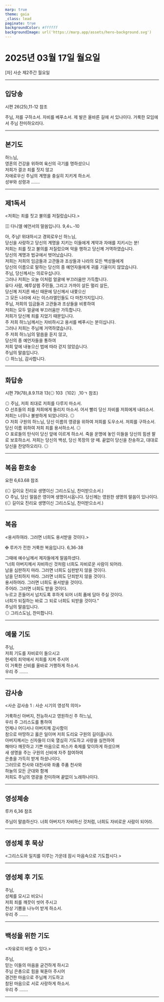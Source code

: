 ```yaml
---
marp: true
theme: gaia
_class: lead
paginate: true
backgroundColor: #ffffff
backgroundImage: url('https://marp.app/assets/hero-background.svg')
---
```


# 2025년 03월 17일 월요일

[자] 사순 제2주간 월요일  




---

## 입당송

시편 26(25),11-12 참조

주님, 저를 구하소서. 자비를 베푸소서. 제 발은 올바른 길에 서 있나이다. 거룩한 모임에서 주님 찬미하오리다.  
  


---

## 본기도

하느님,  
영혼의 건강을 위하여 육신의 극기를 명하셨으니  
저희가 결코 죄를 짓지 않고  
자애로우신 주님의 계명을 충실히 지키게 하소서.  
성부와 성령과 …….  
  


---

## 제1독서

<저희는 죄를 짓고 불의를 저질렀습니다.>

▥ 다니엘 예언서의 말씀입니다. 9,4ㄴ-10

아, 주님! 위대하시고 경외로우신 하느님,  
당신을 사랑하고 당신의 계명을 지키는 이들에게 계약과 자애를 지키시는 분!  
저희는 죄를 짓고 불의를 저질렀으며 악을 행하고 당신께 거역하였습니다.  
당신의 계명과 법규에서 벗어났습니다.  
저희는 저희의 임금들과 고관들과 조상들과 나라의 모든 백성들에게  
당신의 이름으로 말하는 당신의 종 예언자들에게 귀를 기울이지 않았습니다.  
주님, 당신께서는 의로우십니다.  
그러나 저희는 오늘 이처럼 얼굴에 부끄러움만 가득합니다.  
유다 사람, 예루살렘 주민들, 그리고 가까이 살든 멀리 살든,  
당신께 저지른 배신 때문에 당신께서 내쫓으신  
그 모든 나라에 사는 이스라엘인들도 다 마찬가지입니다.  
주님, 저희의 임금들과 고관들과 조상들을 비롯하여  
저희는 모두 얼굴에 부끄러움만 가득합니다.  
저희가 당신께 죄를 지었기 때문입니다.  
주 저희 하느님께서는 자비하시고 용서를 베푸시는 분이십니다.  
그러나 저희는 주님께 거역하였습니다.  
주 저희 하느님의 말씀을 듣지 않고,  
당신의 종 예언자들을 통하여  
저희 앞에 내놓으신 법에 따라 걷지 않았습니다.  
주님의 말씀입니다.  
◎ 하느님, 감사합니다.  
  


---

## 화답송

시편 79(78),8.9.11과 13(◎ 103〔102〕,10ㄱ 참조)

◎ 주님, 저희 죄대로 저희를 다루지 마소서.  
○ 선조들의 죄를 저희에게 돌리지 마소서. 어서 빨리 당신 자비를 저희에게 내리소서. 저희는 너무나 불쌍하게 되었나이다. ◎  
○ 저희 구원의 하느님, 당신 이름의 영광을 위하여 저희를 도우소서. 저희를 구하소서. 당신 이름 위하여 저희 죄를 용서하소서. ◎  
○ 포로들의 탄식이 당신 앞에 이르게 하소서. 죽을 운명에 놓인 이들을 당신의 힘센 팔로 보호하소서. 저희는 당신의 백성, 당신 목장의 양 떼. 끝없이 당신을 찬송하고, 대대로 당신을 찬양하오리다. ◎  
  


---

## 복음 환호송

요한 6,63.68 참조

(◎ 길이요 진리요 생명이신 그리스도님, 찬미받으소서.)  
○ 주님, 당신 말씀은 영이며 생명이시옵니다. 당신께는 영원한 생명의 말씀이 있나이다.  
(◎ 길이요 진리요 생명이신 그리스도님, 찬미받으소서.)  
  


---

## 복음

<용서하여라. 그러면 너희도 용서받을 것이다.>

✠ 루카가 전한 거룩한 복음입니다. 6,36-38

그때에 예수님께서 제자들에게 말씀하셨다.  
“너희 아버지께서 자비하신 것처럼 너희도 자비로운 사람이 되어라.  
남을 심판하지 마라. 그러면 너희도 심판받지 않을 것이다.  
남을 단죄하지 마라. 그러면 너희도 단죄받지 않을 것이다.  
용서하여라. 그러면 너희도 용서받을 것이다.  
주어라. 그러면 너희도 받을 것이다.  
누르고 흔들어서 넘치도록 후하게 되어 너희 품에 담아 주실 것이다.  
너희가 되질하는 바로 그 되로 너희도 되받을 것이다.”  
주님의 말씀입니다.  
◎ 그리스도님, 찬미합니다.  
  


---

## 예물 기도

주님,  
저희 기도를 자비로이 들으시고  
현세의 죄악에서 저희를 지켜 주시어  
이 거룩한 신비를 올바로 거행하게 하소서.  
우리 주 …….  
  


---

## 감사송

<사순 감사송 1 : 사순 시기의 영성적 의미>

거룩하신 아버지, 전능하시고 영원하신 주 하느님,  
우리 주 그리스도를 통하여  
언제나 어디서나 아버지께 감사함이  
참으로 마땅하고 옳은 일이며 저희 도리요 구원의 길이옵니다.  
아버지께서는 신자들이 더욱 열심히 기도하고 사랑을 실천하여  
해마다 깨끗하고 기쁜 마음으로 파스카 축제를 맞이하게 하셨으며  
새 생명을 주는 구원의 신비에 자주 참여하여  
은총을 가득히 받게 하셨나이다.  
그러므로 천사와 대천사와 좌품 주품 천사와  
하늘의 모든 군대와 함께  
저희도 주님의 영광을 찬미하며 끝없이 노래하나이다.  
  


---

## 영성체송

루카 6,36 참조

주님이 말씀하신다. 너희 아버지가 자비하신 것처럼, 너희도 자비로운 사람이 되어라.  
  


---

## 영성체 후 묵상

<그리스도와 일치를 이루는 가운데 잠시 마음속으로 기도합시다.>  


---

## 영성체 후 기도

주님,  
성체를 모시고 비오니  
저희 죄를 깨끗이 씻어 주시고  
천상 기쁨을 나누어 받게 하소서.  
우리 주 …….  
  


---

## 백성을 위한 기도

<자유로이 바칠 수 있다.>

주님,  
믿는 이들의 마음을 굳건하게 하시고  
주님 은총으로 힘을 북돋아 주시어  
경건한 마음으로 주님께 기도하고  
참된 마음으로 서로 사랑하게 하소서.  
우리 주 …….  
  


---